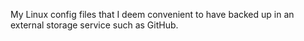 My Linux config files that I deem convenient to have backed up in an external storage service such as GitHub.
